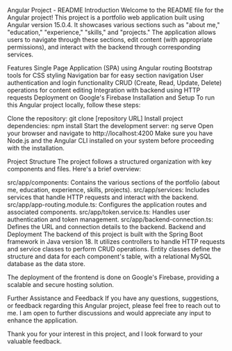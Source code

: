 Angular Project - README
Introduction
Welcome to the README file for the Angular project! This project is a portfolio web application built using Angular version 15.0.4. It showcases various sections such as "about me," "education," "experience," "skills," and "projects." The application allows users to navigate through these sections, edit content (with appropriate permissions), and interact with the backend through corresponding services.

Features
Single Page Application (SPA) using Angular routing
Bootstrap tools for CSS styling
Navigation bar for easy section navigation
User authentication and login functionality
CRUD (Create, Read, Update, Delete) operations for content editing
Integration with backend using HTTP requests
Deployment on Google's Firebase
Installation and Setup
To run this Angular project locally, follow these steps:

Clone the repository: git clone [repository URL]
Install project dependencies: npm install
Start the development server: ng serve
Open your browser and navigate to http://localhost:4200
Make sure you have Node.js and the Angular CLI installed on your system before proceeding with the installation.

Project Structure
The project follows a structured organization with key components and files. Here's a brief overview:

src/app/components: Contains the various sections of the portfolio (about me, education, experience, skills, projects).
src/app/services: Includes services that handle HTTP requests and interact with the backend.
src/app/app-routing.module.ts: Configures the application routes and associated components.
src/app/token.service.ts: Handles user authentication and token management.
src/app/backend-connection.ts: Defines the URL and connection details to the backend.
Backend and Deployment
The backend of this project is built with the Spring Boot framework in Java version 18. It utilizes controllers to handle HTTP requests and service classes to perform CRUD operations. Entity classes define the structure and data for each component's table, with a relational MySQL database as the data store.

The deployment of the frontend is done on Google's Firebase, providing a scalable and secure hosting solution.

Further Assistance and Feedback
If you have any questions, suggestions, or feedback regarding this Angular project, please feel free to reach out to me. I am open to further discussions and would appreciate any input to enhance the application.

Thank you for your interest in this project, and I look forward to your valuable feedback.
